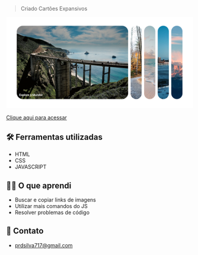 > Criado Cartões Expansivos

![preview](./.github/cartoes.png)

[Clique aqui para acessar](https://prdsilva80.github.io/expandir-cartoes/)


## 🛠️ Ferramentas utilizadas

- HTML
- CSS
- JAVASCRIPT

## 👨‍🎓 O que aprendi

- Buscar e copiar links de imagens
- Utilizar mais comandos do JS
- Resolver problemas de código

## 🔗 Contato

- prdsilva717@gmail.com